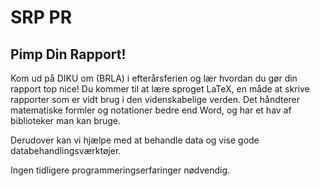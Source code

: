 # SRP PR
## Pimp Din Rapport!

Kom ud på DIKU om (BRLA) i efterårsferien og lær hvordan du gør din 
rapport top nice! Du kommer til at lære sproget LaTeX, en måde at skrive 
rapporter som er vidt brug i den videnskabelige verden. Det håndterer 
matematiske formler og notationer bedre end Word, og har et hav af biblioteker 
man kan bruge.

Derudover kan vi hjælpe med at behandle data og vise gode 
databehandlingsværktøjer.

Ingen tidligere programmeringserfaringer nødvendig.

